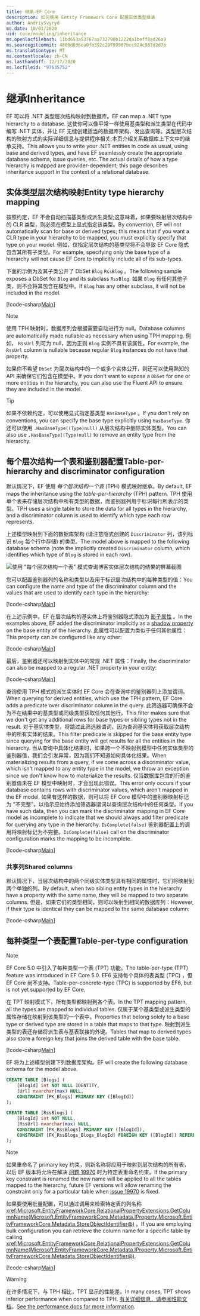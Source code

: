 ```yaml
---
title: 继承-EF Core
description: 如何使用 Entity Framework Core 配置实体类型继承
author: AndriySvyryd
ms.date: 10/01/2020
uid: core/modeling/inheritance
ms.openlocfilehash: 11bd653a53767aa732790b1222da1beff8ad26a9
ms.sourcegitcommit: 4860d036ea0fb392c28799907bcc924c987d2d7b
ms.translationtype: MT
ms.contentlocale: zh-CN
ms.lasthandoff: 12/17/2020
ms.locfileid: "97635752"
---
```

# <a name="inheritance"></a><span data-ttu-id="9599c-103">继承</span><span class="sxs-lookup"><span data-stu-id="9599c-103">Inheritance</span></span>

<span data-ttu-id="9599c-104">EF 可以将 .NET 类型层次结构映射到数据库。</span><span class="sxs-lookup"><span data-stu-id="9599c-104">EF can map a .NET type hierarchy to a database.</span></span> <span data-ttu-id="9599c-105">这使你可以像平常一样使用基类型和派生类型在代码中编写 .NET 实体，并让 EF 无缝创建适当的数据库架构、发出查询等。类型层次结构的映射方式的实际详细信息与提供程序相关;本页介绍关系数据库上下文中的继承支持。</span><span class="sxs-lookup"><span data-stu-id="9599c-105">This allows you to write your .NET entities in code as usual, using base and derived types, and have EF seamlessly create the appropriate database schema, issue queries, etc. The actual details of how a type hierarchy is mapped are provider-dependent; this page describes inheritance support in the context of a relational database.</span></span>

## <a name="entity-type-hierarchy-mapping"></a><span data-ttu-id="9599c-106">实体类型层次结构映射</span><span class="sxs-lookup"><span data-stu-id="9599c-106">Entity type hierarchy mapping</span></span>

<span data-ttu-id="9599c-107">按照约定，EF 不会自动扫描基类型或派生类型;这意味着，如果要映射层次结构中的 CLR 类型，则必须在模型上显式指定该类型。</span><span class="sxs-lookup"><span data-stu-id="9599c-107">By convention, EF will not automatically scan for base or derived types; this means that if you want a CLR type in your hierarchy to be mapped, you must explicitly specify that type on your model.</span></span> <span data-ttu-id="9599c-108">例如，仅指定层次结构的基类型将不会导致 EF Core 隐式包含其所有子类型。</span><span class="sxs-lookup"><span data-stu-id="9599c-108">For example, specifying only the base type of a hierarchy will not cause EF Core to implicitly include all of its sub-types.</span></span>

<span data-ttu-id="9599c-109">下面的示例为及其子类公开了 DbSet `Blog` `RssBlog` 。</span><span class="sxs-lookup"><span data-stu-id="9599c-109">The following sample exposes a DbSet for `Blog` and its subclass `RssBlog`.</span></span> <span data-ttu-id="9599c-110">如果 `Blog` 有任何其他子类，则不会将其包含在模型中。</span><span class="sxs-lookup"><span data-stu-id="9599c-110">If `Blog` has any other subclass, it will not be included in the model.</span></span>

[!code-csharp[Main](../../../samples/core/Modeling/Conventions/InheritanceDbSets.cs?name=InheritanceDbSets&highlight=3-4)]

> [!NOTE]
> <span data-ttu-id="9599c-111">使用 TPH 映射时，数据库列会根据需要自动进行为 null。</span><span class="sxs-lookup"><span data-stu-id="9599c-111">Database columns are automatically made nullable as necessary when using TPH mapping.</span></span> <span data-ttu-id="9599c-112">例如， `RssUrl` 列可为 null，因为正则 `Blog` 实例不具有该属性。</span><span class="sxs-lookup"><span data-stu-id="9599c-112">For example, the `RssUrl` column is nullable because regular `Blog` instances do not have that property.</span></span>

<span data-ttu-id="9599c-113">如果你不希望 `DbSet` 为层次结构中的一个或多个实体公开，则还可以使用熟知的 API 来确保它们包含在模型中。</span><span class="sxs-lookup"><span data-stu-id="9599c-113">If you don't want to expose a `DbSet` for one or more entities in the hierarchy, you can also use the Fluent API to ensure they are included in the model.</span></span>

> [!TIP]
> <span data-ttu-id="9599c-114">如果不依赖约定，可以使用显式指定基类型 `HasBaseType` 。</span><span class="sxs-lookup"><span data-stu-id="9599c-114">If you don't rely on conventions, you can specify the base type explicitly using `HasBaseType`.</span></span> <span data-ttu-id="9599c-115">你还可以使用 `.HasBaseType((Type)null)` 从层次结构中删除实体类型。</span><span class="sxs-lookup"><span data-stu-id="9599c-115">You can also use `.HasBaseType((Type)null)` to remove an entity type from the hierarchy.</span></span>

## <a name="table-per-hierarchy-and-discriminator-configuration"></a><span data-ttu-id="9599c-116">每个层次结构一个表和鉴别器配置</span><span class="sxs-lookup"><span data-stu-id="9599c-116">Table-per-hierarchy and discriminator configuration</span></span>

<span data-ttu-id="9599c-117">默认情况下，EF 使用 *每个层次结构一个表* (TPH) 模式映射继承。</span><span class="sxs-lookup"><span data-stu-id="9599c-117">By default, EF maps the inheritance using the *table-per-hierarchy* (TPH) pattern.</span></span> <span data-ttu-id="9599c-118">TPH 使用单个表来存储层次结构中所有类型的数据，而鉴别器列用于标识每行所表示的类型。</span><span class="sxs-lookup"><span data-stu-id="9599c-118">TPH uses a single table to store the data for all types in the hierarchy, and a discriminator column is used to identify which type each row represents.</span></span>

<span data-ttu-id="9599c-119">上述模型映射到下面的数据库架构 (请注意隐式创建的 `Discriminator` 列，该列标识 `Blog` 每个行中存储) 的类型。</span><span class="sxs-lookup"><span data-stu-id="9599c-119">The model above is mapped to the following database schema (note the implicitly created `Discriminator` column, which identifies which type of `Blog` is stored in each row).</span></span>

![使用 "每个层次结构一个表" 模式查询博客实体层次结构的结果的屏幕截图](_static/inheritance-tph-data.png)

<span data-ttu-id="9599c-121">您可以配置鉴别器列的名称和类型以及用于标识层次结构中的每种类型的值：</span><span class="sxs-lookup"><span data-stu-id="9599c-121">You can configure the name and type of the discriminator column and the values that are used to identify each type in the hierarchy:</span></span>

[!code-csharp[Main](../../../samples/core/Modeling/FluentAPI/DiscriminatorConfiguration.cs?name=DiscriminatorConfiguration&highlight=4-6)]

<span data-ttu-id="9599c-122">在上述示例中，EF 在层次结构的基实体上将鉴别器隐式添加为 [影子属性](xref:core/modeling/shadow-properties) 。</span><span class="sxs-lookup"><span data-stu-id="9599c-122">In the examples above, EF added the discriminator implicitly as a [shadow property](xref:core/modeling/shadow-properties) on the base entity of the hierarchy.</span></span> <span data-ttu-id="9599c-123">此属性可以配置为类似于任何其他属性：</span><span class="sxs-lookup"><span data-stu-id="9599c-123">This property can be configured like any other:</span></span>

[!code-csharp[Main](../../../samples/core/Modeling/FluentAPI/DiscriminatorPropertyConfiguration.cs?name=DiscriminatorPropertyConfiguration&highlight=4-5)]

<span data-ttu-id="9599c-124">最后，鉴别器还可以映射到实体中的常规 .NET 属性：</span><span class="sxs-lookup"><span data-stu-id="9599c-124">Finally, the discriminator can also be mapped to a regular .NET property in your entity:</span></span>

[!code-csharp[Main](../../../samples/core/Modeling/FluentAPI/NonShadowDiscriminator.cs?name=NonShadowDiscriminator&highlight=4)]

<span data-ttu-id="9599c-125">查询使用 TPH 模式的派生实体时 EF Core 会在查询中的鉴别器列上添加谓词。</span><span class="sxs-lookup"><span data-stu-id="9599c-125">When querying for derived entities, which use the TPH pattern, EF Core adds a predicate over discriminator column in the query.</span></span> <span data-ttu-id="9599c-126">此筛选器可确保不会为不在结果中的基类型或同级类型获取任何其他行。</span><span class="sxs-lookup"><span data-stu-id="9599c-126">This filter makes sure that we don't get any additional rows for base types or sibling types not in the result.</span></span> <span data-ttu-id="9599c-127">对于基实体类型，将跳过此筛选器谓词，因为查询基实体将获取层次结构中的所有实体的结果。</span><span class="sxs-lookup"><span data-stu-id="9599c-127">This filter predicate is skipped for the base entity type since querying for the base entity will get results for all the entities in the hierarchy.</span></span> <span data-ttu-id="9599c-128">当从查询中具体化结果时，如果跨一个不映射到模型中任何实体类型的鉴别器值，我们会引发异常，因为我们不知道如何具体化结果。</span><span class="sxs-lookup"><span data-stu-id="9599c-128">When materializing results from a query, if we come across a discriminator value, which isn't mapped to any entity type in the model, we throw an exception since we don't know how to materialize the results.</span></span> <span data-ttu-id="9599c-129">仅当数据库包含的行的鉴别器值未在 EF 模型中映射时，才会出现此错误。</span><span class="sxs-lookup"><span data-stu-id="9599c-129">This error only occurs if your database contains rows with discriminator values, which aren't mapped in the EF model.</span></span> <span data-ttu-id="9599c-130">如果有这样的数据，则可以将 EF Core 模型中的鉴别器映射标记为 "不完整"，以指示应始终添加筛选器谓词以查询层次结构中的任何类型。</span><span class="sxs-lookup"><span data-stu-id="9599c-130">If you have such data, then you can mark the discriminator mapping in EF Core model as incomplete to indicate that we should always add filter predicate for querying any type in the hierarchy.</span></span> <span data-ttu-id="9599c-131">`IsComplete(false)` 鉴别器配置上的调用将映射标记为不完整。</span><span class="sxs-lookup"><span data-stu-id="9599c-131">`IsComplete(false)` call on the discriminator configuration marks the mapping to be incomplete.</span></span>

[!code-csharp[Main](../../../samples/core/Modeling/FluentAPI/DiscriminatorMappingIncomplete.cs?name=DiscriminatorMappingIncomplete&highlight=5)]

### <a name="shared-columns"></a><span data-ttu-id="9599c-132">共享列</span><span class="sxs-lookup"><span data-stu-id="9599c-132">Shared columns</span></span>

<span data-ttu-id="9599c-133">默认情况下，当层次结构中的两个同级实体类型具有相同的属性时，它们将映射到两个单独的列。</span><span class="sxs-lookup"><span data-stu-id="9599c-133">By default, when two sibling entity types in the hierarchy have a property with the same name, they will be mapped to two separate columns.</span></span> <span data-ttu-id="9599c-134">但是，如果它们的类型相同，则可以映射到相同的数据库列：</span><span class="sxs-lookup"><span data-stu-id="9599c-134">However, if their type is identical they can be mapped to the same database column:</span></span>

[!code-csharp[Main](../../../samples/core/Modeling/FluentAPI/SharedTPHColumns.cs?name=SharedTPHColumns&highlight=9,13)]

## <a name="table-per-type-configuration"></a><span data-ttu-id="9599c-135">每种类型一个表配置</span><span class="sxs-lookup"><span data-stu-id="9599c-135">Table-per-type configuration</span></span>

> [!NOTE]
> <span data-ttu-id="9599c-136">EF Core 5.0 中引入了每种类型一个表 (TPT) 功能。</span><span class="sxs-lookup"><span data-stu-id="9599c-136">The table-per-type (TPT) feature was introduced in EF Core 5.0.</span></span> <span data-ttu-id="9599c-137">EF6 支持每个具体的表类型 (TPC) ，但 EF Core 尚不支持。</span><span class="sxs-lookup"><span data-stu-id="9599c-137">Table-per-concrete-type (TPC) is supported by EF6, but is not yet supported by EF Core.</span></span>

<span data-ttu-id="9599c-138">在 TPT 映射模式下，所有类型都映射到各个表。</span><span class="sxs-lookup"><span data-stu-id="9599c-138">In the TPT mapping pattern, all the types are mapped to individual tables.</span></span> <span data-ttu-id="9599c-139">仅属于某个基类型或派生类型的属性存储在映射到该类型的一个表中。</span><span class="sxs-lookup"><span data-stu-id="9599c-139">Properties that belong solely to a base type or derived type are stored in a table that maps to that type.</span></span> <span data-ttu-id="9599c-140">映射到派生类型的表还存储将派生表与基表联接的外键。</span><span class="sxs-lookup"><span data-stu-id="9599c-140">Tables that map to derived types also store a foreign key that joins the derived table with the base table.</span></span>

[!code-csharp[Main](../../../samples/core/Modeling/FluentAPI/TPTConfiguration.cs?name=TPTConfiguration)]

<span data-ttu-id="9599c-141">EF 将为上述模型创建下列数据库架构。</span><span class="sxs-lookup"><span data-stu-id="9599c-141">EF will create the following database schema for the model above.</span></span>

```sql
CREATE TABLE [Blogs] (
    [BlogId] int NOT NULL IDENTITY,
    [Url] nvarchar(max) NULL,
    CONSTRAINT [PK_Blogs] PRIMARY KEY ([BlogId])
);

CREATE TABLE [RssBlogs] (
    [BlogId] int NOT NULL,
    [RssUrl] nvarchar(max) NULL,
    CONSTRAINT [PK_RssBlogs] PRIMARY KEY ([BlogId]),
    CONSTRAINT [FK_RssBlogs_Blogs_BlogId] FOREIGN KEY ([BlogId]) REFERENCES [Blogs] ([BlogId]) ON DELETE NO ACTION
);
```

> [!NOTE]
> <span data-ttu-id="9599c-142">如果重命名了 primary key 约束，则新名称将应用于映射到层次结构的所有表，以后 EF 版本将允许在解决 [问题 19970](https://github.com/dotnet/efcore/issues/19970) 时为特定表重命名约束。</span><span class="sxs-lookup"><span data-stu-id="9599c-142">If the primary key constraint is renamed the new name will be applied to all the tables mapped to the hierarchy, future EF versions will allow renaming the constraint only for a particular table when [issue 19970](https://github.com/dotnet/efcore/issues/19970) is fixed.</span></span>

<span data-ttu-id="9599c-143">如果要使用批量配置，可以通过调用来检索特定表的列名称 <xref:Microsoft.EntityFrameworkCore.RelationalPropertyExtensions.GetColumnName(Microsoft.EntityFrameworkCore.Metadata.IProperty,Microsoft.EntityFrameworkCore.Metadata.StoreObjectIdentifier@)> 。</span><span class="sxs-lookup"><span data-stu-id="9599c-143">If you are employing bulk configuration you can retrieve the column name for a specific table by calling <xref:Microsoft.EntityFrameworkCore.RelationalPropertyExtensions.GetColumnName(Microsoft.EntityFrameworkCore.Metadata.IProperty,Microsoft.EntityFrameworkCore.Metadata.StoreObjectIdentifier@)>.</span></span>

[!code-csharp[Main](../../../samples/core/Modeling/FluentAPI/TPTConfiguration.cs?name=Metadata&highlight=10)]

> [!WARNING]
> <span data-ttu-id="9599c-144">在许多情况下，与 TPH 相比，TPT 显示的性能差。</span><span class="sxs-lookup"><span data-stu-id="9599c-144">In many cases, TPT shows inferior performance when compared to TPH.</span></span> <span data-ttu-id="9599c-145">[有关详细信息，请参阅性能文档](xref:core/performance/modeling-for-performance#inheritance-mapping)。</span><span class="sxs-lookup"><span data-stu-id="9599c-145">[See the performance docs for more information](xref:core/performance/modeling-for-performance#inheritance-mapping).</span></span>

